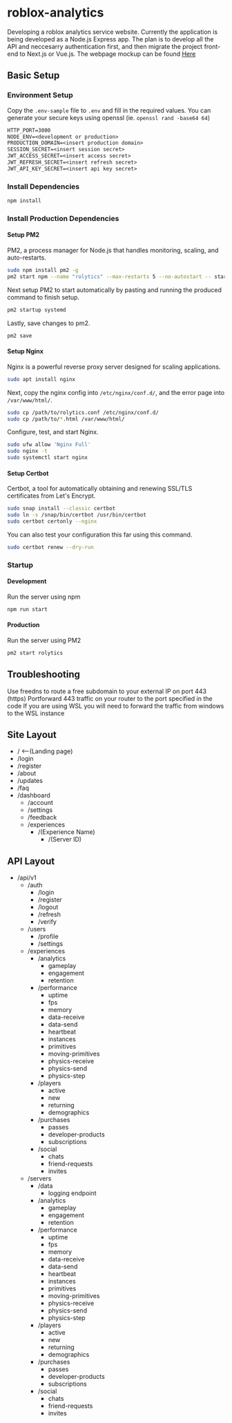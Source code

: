 # roblox-analytics
Developing a roblox analytics service website.
Currently the application is being developed as a Node.js Express app. The plan is to develop all the API and neccesarry authentication first, and then migrate the project front-end to Next.js or Vue.js.
The webpage mockup can be found [Here](https://docs.google.com/presentation/d/116s5YVGM6NIPPU6NY0C7b-ReEaT_VP3GaT1PEz7PMvg/edit?usp=sharing)

## Basic Setup
### Environment Setup
Copy the `.env-sample` file to `.env` and fill in the required values.
You can generate your secure keys using openssl (ie. `openssl rand -base64 64`)
```txt
HTTP_PORT=3000
NODE_ENV=<development or production>
PRODUCTION_DOMAIN=<insert production domain>
SESSION_SECRET=<insert session secret>
JWT_ACCESS_SECRET=<insert access secret>
JWT_REFRESH_SECRET=<insert refresh secret>
JWT_API_KEY_SECRET=<insert api key secret>
```

### Install Dependencies
```bash
npm install
```

### Install Production Dependencies
#### Setup PM2
PM2, a process manager for Node.js that handles monitoring, scaling, and auto-restarts.
```bash
sudo npm install pm2 -g
pm2 start npm --name "rolytics" --max-restarts 5 --no-autostart -- start
```
Next setup PM2 to start automatically by pasting and running the produced command to finish setup.
```bash
pm2 startup systemd
```
Lastly, save changes to pm2.
```bash
pm2 save
```

#### Setup Nginx
Nginx is a powerful reverse proxy server designed for scaling applications.
```bash
sudo apt install nginx
```
Next, copy the nginx config into `/etc/nginx/conf.d/`, and the error page into `/var/www/html/`.
```bash
sudo cp /path/to/rolytics.conf /etc/nginx/conf.d/
sudo cp /path/to/*.html /var/www/html/
```
Configure, test, and start Nginx.
```bash
sudo ufw allow 'Nginx Full'
sudo nginx -t
sudo systemctl start nginx
```

#### Setup Certbot
Certbot, a tool for automatically obtaining and renewing SSL/TLS certificates from Let's Encrypt.
```bash
sudo snap install --classic certbot
sudo ln -s /snap/bin/certbot /usr/bin/certbot
sudo certbot certonly --nginx
```

You can also test your configuration this far using this command.
```bash
sudo certbot renew --dry-run
```

### Startup
#### Development
Run the server using npm
```bash
npm run start
```

#### Production
Run the server using PM2
```bash
pm2 start rolytics
```

## Troubleshooting
Use freedns to route a free subdomain to your external IP on port 443 (https)
Portforward 443 traffic on your router to the port specified in the code
If you are using WSL you will need to forward the traffic from windows to the WSL instance

## Site Layout
- /      <--(Landing page)
- /login
- /register
- /about
- /updates
- /faq
- /dashboard
    - /account
    - /settings
    - /feedback
    - /experiences
        - /(Experience Name)
            - /(Server ID)

## API Layout
- /api/v1
    - /auth
        - /login
        - /register
        - /logout
        - /refresh
        - /verify
    - /users
        - /profile
        - /settings
    - /experiences
        - /analytics
            - gameplay
            - engagement
            - retention
        - /performance
            - uptime
            - fps
            - memory
            - data-receive
            - data-send
            - heartbeat
            - instances
            - primitives
            - moving-primitives
            - physics-receive
            - physics-send
            - physics-step
        - /players
            - active
            - new
            - returning
            - demographics
        - /purchases
            - passes
            - developer-products
            - subscriptions
        - /social
            - chats
            - friend-requests
            - invites
    - /servers
        - /data
            - logging endpoint
        - /analytics
            - gameplay
            - engagement
            - retention
        - /performance
            - uptime
            - fps
            - memory
            - data-receive
            - data-send
            - heartbeat
            - instances
            - primitives
            - moving-primitives
            - physics-receive
            - physics-send
            - physics-step
        - /players
            - active
            - new
            - returning
            - demographics
        - /purchases
            - passes
            - developer-products
            - subscriptions
        - /social
            - chats
            - friend-requests
            - invites